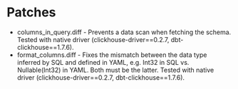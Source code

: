 # Patches

- columns_in_query.diff - Prevents a data scan when fetching the schema. Tested with native driver (clickhouse-driver==0.2.7, dbt-clickhouse==1.7.6).
- format_columns.diff - Fixes the mismatch between the data type inferred by SQL and defined in YAML, e.g. Int32 in SQL vs. Nullable(Int32) in YAML. Both must be the latter. Tested with native driver (clickhouse-driver==0.2.7, dbt-clickhouse==1.7.6).
